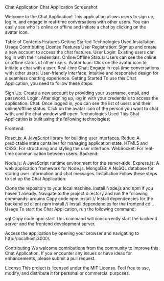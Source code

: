 Chat Application
Chat Application Screenshot

Welcome to the Chat Application! This application allows users to sign up, log in, and engage in real-time conversations with other users. You can easily see who is online or offline and initiate a chat by clicking on the avatar icon.

Table of Contents
Features
Getting Started
Technologies Used
Installation
Usage
Contributing
License
Features
User Registration: Sign up and create a new account to access the chat features.
User Login: Existing users can log in with their credentials.
Online/Offline Status: Users can see the online or offline status of other users.
Avatar Icon: Click on the avatar icon to initiate a chat with a user.
Real-time Chat: Engage in real-time conversations with other users.
User-friendly Interface: Intuitive and responsive design for a seamless chatting experience.
Getting Started
To use this Chat Application, you need to follow these steps:

Sign Up: Create a new account by providing your username, email, and password.
Login: After signing up, log in with your credentials to access the application.
Chat: Once logged in, you can see the list of users and their online/offline status. Click on the avatar icon of the person you want to chat with, and the chat window will open.
Technologies Used
This Chat Application is built using the following technologies:

Frontend:

React.js: A JavaScript library for building user interfaces.
Redux: A predictable state container for managing application state.
HTML5 and CSS3: For structuring and styling the user interface.
WebSocket: For real-time communication between users.
Backend:

Node.js: A JavaScript runtime environment for the server-side.
Express.js: A web application framework for Node.js.
MongoDB: A NoSQL database for storing user information and chat messages.
Installation
Follow these steps to set up the Chat Application:

Clone the repository to your local machine.
Install Node.js and npm if you haven't already.
Navigate to the project directory and run the following commands:
arduino
Copy code
npm install       // Install dependencies for the backend
cd client
npm install       // Install dependencies for the frontend
cd ..
Usage
To start the Chat Application, run the following command:

sql
Copy code
npm start
This command will concurrently start the backend server and the frontend development server.

Access the application by opening your browser and navigating to http://localhost:3000/.

Contributing
We welcome contributions from the community to improve this Chat Application. If you encounter any issues or have ideas for enhancements, please submit a pull request.

License
This project is licensed under the MIT License. Feel free to use, modify, and distribute it for personal or commercial purposes.
